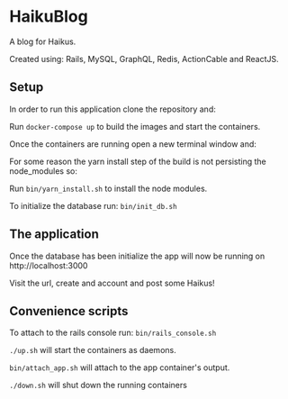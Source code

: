 # HaikuBlog

A blog for Haikus. 

Created using: Rails, MySQL, GraphQL, Redis, ActionCable and ReactJS.

## Setup

In order to run this application clone the repository and:

Run `docker-compose up` to build the images and start the containers.

Once the containers are running open a new terminal window and:

For some reason the yarn install step of the build is not persisting the node_modules so:

Run `bin/yarn_install.sh` to install the node modules.

To initialize the database run: `bin/init_db.sh`

## The application

Once the database has been initialize the app will now be running on http://localhost:3000

Visit the url, create and account and post some Haikus!

## Convenience scripts

To attach to the rails console run: `bin/rails_console.sh`

`./up.sh` will start the containers as daemons.

`bin/attach_app.sh` will attach to the app container's output.

`./down.sh` will shut down the running containers